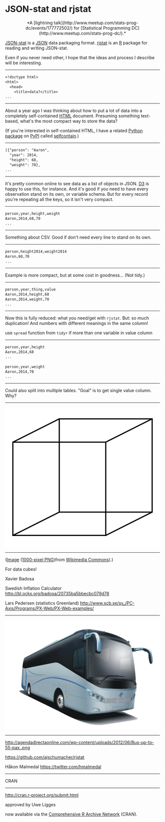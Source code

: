 # JSON-stat and rjstat

<center>*A [lightning talk](http://www.meetup.com/stats-prog-dc/events/177772502/) for [Statistical Programming DC](http://www.meetup.com/stats-prog-dc/).*</center>

[JSON-stat](http://json-stat.org/) is a [JSON](http://json.org/) data packaging format. [rjstat](https://github.com/ajschumacher/rjstat) is an [R](http://www.r-project.org/) package for reading and writing JSON-stat.

Even if you never need other, I hope that the ideas and process I describe will be interesting.

-----

```
<!doctype html>
<html>
  <head>
    <title>data?</title>
...
```

-----

About a year ago I was thinking about how to put a lot of data into a completely self-contained [HTML](http://en.wikipedia.org/wiki/HTML) document. Presuming something text-based, what's the most compact way to store the data?

(If you're interested in self-contained HTML, I have a related [Python](https://www.python.org/) [package](https://pypi.python.org/pypi/selfcontain/) on [PyPI](https://pypi.python.org/) called [selfcontain](https://github.com/ajschumacher/selfcontain).)

-----

```
[{"person": "Aaron",
  "year": 2014,
  "height": 68,
  "weight": 70},
...
```

-----

It's pretty common online to see data as a list of objects in JSON. [D3](http://d3js.org/) is happy to use this, for instance. And it's good if you need to have every observation stand on its own, or variable schema. But for every record you're repeating all the keys, so it isn't very compact.

-----

```
person,year,height,weight
Aaron,2014,68,70
...
```

-----

Something about CSV. Good if don't need every line to stand on its own.

-----

```
person,height2014,weight2014
Aaron,68,70
...
```

-----

Example is more compact, but at some cost in goodness... (Not tidy.)

-----

```
person,year,thing,value
Aaron,2014,height,68
Aaron,2014,weight,70
...
```

-----

Now this is fully reduced: what you need/get with `rjstat`. But: so much duplication! And numbers with different meanings in the same column!

use `spread` function from `tidyr` if more than one variable in value column

-----

```
person,year,height
Aaron,2014,68
...

person,year,weight
Aaron,2014,70
...
```

-----

Could also split into multiple tables. "Goal" is to get single value column. Why?

-----

![cube](cube.png)

-----

([Image](http://commons.wikimedia.org/wiki/File:Necker_cube.svg) ([1000-pixel PNG](http://upload.wikimedia.org/wikipedia/commons/thumb/e/e7/Necker_cube.svg/1000px-Necker_cube.svg.png))from [Wikimedia Commons](http://commons.wikimedia.org/)).)

For data cubes!

Xavier Badosa

Swedish Inflation Calculator
http://bl.ocks.org/badosa/20735ba5bbecbc079d78

Lars Pedersen (statistics Greenland)
http://www.scb.se/sv_/PC-Axis/Programs/PX-Web/PX-Web-examples/

-----

![](bus.png)

-----

http://agendadirectaonline.com/wp-content/uploads/2012/06/Bus-up-to-55-pax..png


https://github.com/ajschumacher/rjstat

Håkon Malmedal
https://twitter.com/hmalmedal

-----

CRAN

-----

http://cran.r-project.org/submit.html

approved by Uwe Ligges

now available via the [Comprehensive R Archive Network](http://cran.r-project.org/) (CRAN).
